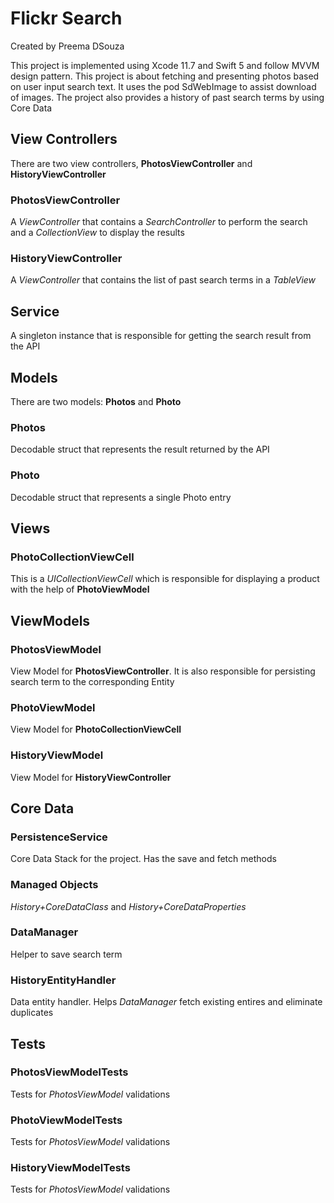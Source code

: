 # Flickr Search
Created by Preema DSouza

This project is implemented using Xcode 11.7 and Swift 5 and follow MVVM design pattern.
This project is about fetching and presenting photos based on user input search text. It uses the pod SdWebImage to assist download of images. The project also provides a history of past search terms by using Core Data

## View Controllers
There are two view controllers, **PhotosViewController** and **HistoryViewController**

### PhotosViewController
A _ViewController_ that contains a _SearchController_ to perform the search  and a _CollectionView_ to display the results

### HistoryViewController
A _ViewController_ that contains the list of past search terms in a _TableView_

## Service
A singleton instance that is responsible for getting the search result from the API

## Models
There are two models: **Photos** and **Photo**

### Photos
Decodable struct that represents the result returned by the API

### Photo
Decodable struct that represents a single Photo  entry

## Views

### PhotoCollectionViewCell
This is a _UICollectionViewCell_ which is responsible for displaying a product with the help of  **PhotoViewModel**

## ViewModels

### PhotosViewModel
View Model for **PhotosViewController**. It is also responsible for persisting search term to the corresponding Entity

### PhotoViewModel
View Model for **PhotoCollectionViewCell**

### HistoryViewModel
View Model for **HistoryViewController**

## Core Data

### PersistenceService 
Core Data Stack for the project. Has the save and fetch methods

### Managed Objects
_History+CoreDataClass_ and _History+CoreDataProperties_

### DataManager
Helper to save search term

### HistoryEntityHandler
Data entity handler. Helps _DataManager_  fetch existing entires and eliminate duplicates 

## Tests

### PhotosViewModelTests
Tests for _PhotosViewModel_ validations

### PhotoViewModelTests
Tests for _PhotosViewModel_ validations

### HistoryViewModelTests
Tests for _PhotosViewModel_ validations


